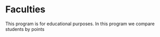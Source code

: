 # Faculties
This program is for educational purposes.
In this program we compare students by points
